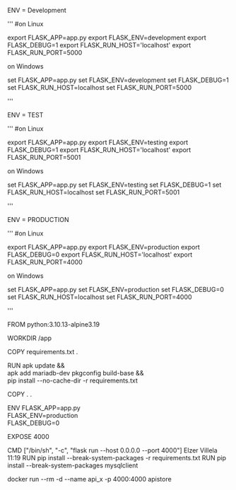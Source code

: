 ENV = Development

'''
#on Linux

export FLASK_APP=app.py
export FLASK_ENV=development
export FLASK_DEBUG=1
export FLASK_RUN_HOST='localhost'
export FLASK_RUN_PORT=5000

on Windows

set FLASK_APP=app.py
set FLASK_ENV=development
set FLASK_DEBUG=1
set FLASK_RUN_HOST=localhost
set FLASK_RUN_PORT=5000

'''

ENV = TEST

'''
#on Linux

export FLASK_APP=app.py
export FLASK_ENV=testing
export FLASK_DEBUG=1
export FLASK_RUN_HOST='localhost'
export FLASK_RUN_PORT=5001

on Windows

set FLASK_APP=app.py
set FLASK_ENV=testing
set FLASK_DEBUG=1
set FLASK_RUN_HOST=localhost
set FLASK_RUN_PORT=5001

'''

ENV = PRODUCTION

'''
#on Linux

export FLASK_APP=app.py
export FLASK_ENV=production
export FLASK_DEBUG=0
export FLASK_RUN_HOST='localhost'
export FLASK_RUN_PORT=4000

on Windows

set FLASK_APP=app.py
set FLASK_ENV=production
set FLASK_DEBUG=0
set FLASK_RUN_HOST=localhost
set FLASK_RUN_PORT=4000

'''



FROM python:3.10.13-alpine3.19

WORKDIR /app

COPY requirements.txt .

RUN apk update && \
    apk add mariadb-dev pkgconfig build-base && \
    pip install --no-cache-dir -r requirements.txt

COPY . .

ENV FLASK_APP=app.py \
    FLASK_ENV=production \
    FLASK_DEBUG=0 

EXPOSE 4000

CMD ["/bin/sh", "-c", "flask run --host 0.0.0.0 --port 4000"]
Elzer Villela
11:19
RUN pip install --break-system-packages -r requirements.txt
RUN pip install --break-system-packages mysqlclient




docker run --rm -d --name api_x -p 4000:4000 apistore